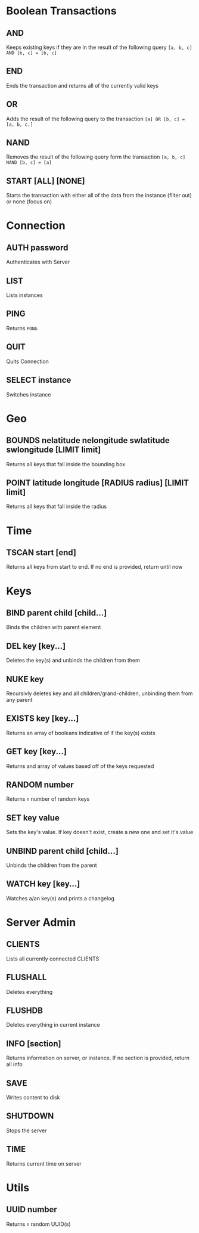 # Boolean Transactions
## AND
Keeps existing keys if they are in the result of the following query
`[a, b, c] AND [b, c] = [b, c]`

## END
Ends the transaction and returns all of the currently valid keys

## OR
Adds the result of the following query to the transaction
`[a] OR [b, c] = [a, b, c,]`

## NAND
Removes the result of the following query form the transaction
`[a, b, c] NAND [b, c] = [a]`

## START [ALL] [NONE]
Starts the transaction with either all of the data from the instance (filter out) or none (focus on)


# Connection
## AUTH password
Authenticates with Server

## LIST
Lists instances

## PING
Returns `PONG`

## QUIT
Quits Connection

## SELECT instance
Switches instance


# Geo
## BOUNDS nelatitude nelongitude swlatitude swlongitude [LIMIT limit]
Returns all keys that fall inside the bounding box

## POINT latitude longitude [RADIUS radius] [LIMIT limit]
Returns all keys that fall inside the radius


# Time
## TSCAN start [end]
Returns all keys from start to end. If no end is provided, return until now


# Keys
## BIND parent child [child...]
Binds the children with parent element

## DEL key [key...]
Deletes the key(s) and unbinds the children from them

## NUKE key
Recursivly deletes key and all children/grand-children, unbinding them from any parent

## EXISTS key [key...]
Returns an array of booleans indicative of if the key(s) exists

## GET key [key...]
Returns and array of values based off of the keys requested

## RANDOM number
Returns `n` number of random keys

## SET key value
Sets the key's value. If key doesn't exist, create a new one and set it's value

## UNBIND parent child [child...]
Unbinds the children from the parent

## WATCH key [key...]
Watches a/an key(s) and prints a changelog


# Server Admin
## CLIENTS
Lists all currently connected CLIENTS

## FLUSHALL
Deletes everything

## FLUSHDB
Deletes everything in current instance

## INFO [section]
Returns information on server, or instance. If no section is provided, return all info

## SAVE
Writes content to disk

## SHUTDOWN
Stops the server

## TIME
Returns current time on server

# Utils
## UUID number
Returns `n` random UUID(s)